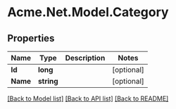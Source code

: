 
# Acme.Net.Model.Category

## Properties

Name | Type | Description | Notes
------------ | ------------- | ------------- | -------------
**Id** | **long** |  | [optional] 
**Name** | **string** |  | [optional] 

[[Back to Model list]](../README.md#documentation-for-models)
[[Back to API list]](../README.md#documentation-for-api-endpoints)
[[Back to README]](../README.md)


